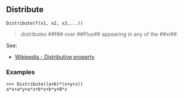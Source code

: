 ## Distribute  

```
Distribute(f(x1, x2, x3,...))
```

> distributes ##f## over ##Plus## appearing in any of the ##xi##.
 
See:  
* [Wikipedia - Distributive property](http://en.wikipedia.org/wiki/Distributive_property)
 
### Examples
```
>>> Distribute((a+b)*(x+y+z))
a*x+a*y+a*z+b*x+b*y+B*z
```